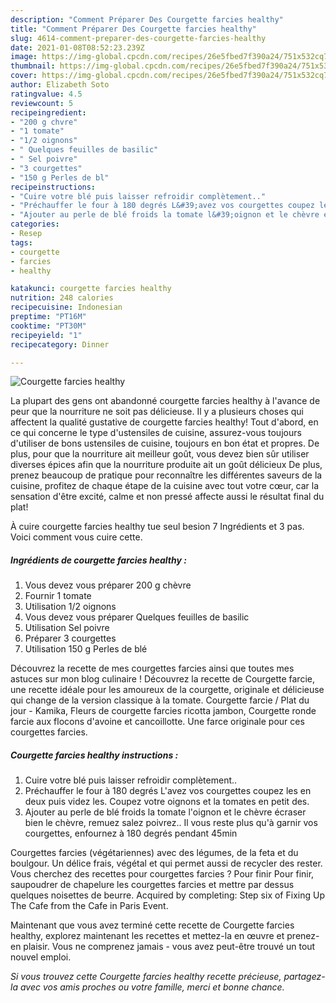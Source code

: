 ```yaml
---
description: "Comment Préparer Des Courgette farcies healthy"
title: "Comment Préparer Des Courgette farcies healthy"
slug: 4614-comment-preparer-des-courgette-farcies-healthy
date: 2021-01-08T08:52:23.239Z
image: https://img-global.cpcdn.com/recipes/26e5fbed7f390a24/751x532cq70/courgette-farcies-healthy-photo-principale-de-la-recette.jpg
thumbnail: https://img-global.cpcdn.com/recipes/26e5fbed7f390a24/751x532cq70/courgette-farcies-healthy-photo-principale-de-la-recette.jpg
cover: https://img-global.cpcdn.com/recipes/26e5fbed7f390a24/751x532cq70/courgette-farcies-healthy-photo-principale-de-la-recette.jpg
author: Elizabeth Soto
ratingvalue: 4.5
reviewcount: 5
recipeingredient:
- "200 g chvre"
- "1 tomate"
- "1/2 oignons"
- " Quelques feuilles de basilic"
- " Sel poivre"
- "3 courgettes"
- "150 g Perles de bl"
recipeinstructions:
- "Cuire votre blé puis laisser refroidir complètement.."
- "Préchauffer le four à 180 degrés L&#39;avez vos courgettes coupez les en deux puis videz les. Coupez votre oignons et la tomates en petit des."
- "Ajouter au perle de blé froids la tomate l&#39;oignon et le chèvre écraser bien le chèvre, remuez salez poivrez.. Il vous reste plus qu&#39;à garnir vos courgettes, enfournez à 180 degrés pendant 45min"
categories:
- Resep
tags:
- courgette
- farcies
- healthy

katakunci: courgette farcies healthy 
nutrition: 248 calories
recipecuisine: Indonesian
preptime: "PT16M"
cooktime: "PT30M"
recipeyield: "1"
recipecategory: Dinner

---
```



![Courgette farcies healthy](https://img-global.cpcdn.com/recipes/26e5fbed7f390a24/751x532cq70/courgette-farcies-healthy-photo-principale-de-la-recette.jpg)

La plupart des gens ont abandonné courgette farcies healthy à l'avance de peur que la nourriture ne soit pas délicieuse. Il y a plusieurs choses qui affectent la qualité gustative de courgette farcies healthy! Tout d'abord, en ce qui concerne le type d'ustensiles de cuisine, assurez-vous toujours d'utiliser de bons ustensiles de cuisine, toujours en bon état et propres. De plus, pour que la nourriture ait meilleur goût, vous devez bien sûr utiliser diverses épices afin que la nourriture produite ait un goût délicieux De plus, prenez beaucoup de pratique pour reconnaître les différentes saveurs de la cuisine, profitez de chaque étape de la cuisine avec tout votre cœur, car la sensation d'être excité, calme et non pressé affecte aussi le résultat final du plat!

<!--inarticleads1-->

À cuire courgette farcies healthy tue seul besion 7 Ingrédients et 3 pas. Voici comment vous cuire cette.

##### Ingrédients de courgette farcies healthy :

1. Vous devez vous préparer 200 g chèvre
1. Fournir 1 tomate
1. Utilisation 1/2 oignons
1. Vous devez vous préparer  Quelques feuilles de basilic
1. Utilisation  Sel poivre
1. Préparer 3 courgettes
1. Utilisation 150 g Perles de blé


Découvrez la recette de mes courgettes farcies ainsi que toutes mes astuces sur mon blog culinaire ! Découvrez la recette de Courgette farcie, une recette idéale pour les amoureux de la courgette, originale et délicieuse qui change de la version classique à la tomate. Courgette farcie / Plat du jour - Kamika, Fleurs de courgette farcies ricotta jambon, Courgette ronde farcie aux flocons d&#39;avoine et cancoillotte. Une farce originale pour ces courgettes farcies. 

<!--inarticleads2-->

##### Courgette farcies healthy instructions :

1. Cuire votre blé puis laisser refroidir complètement..
1. Préchauffer le four à 180 degrés L&#39;avez vos courgettes coupez les en deux puis videz les. Coupez votre oignons et la tomates en petit des.
1. Ajouter au perle de blé froids la tomate l&#39;oignon et le chèvre écraser bien le chèvre, remuez salez poivrez.. Il vous reste plus qu&#39;à garnir vos courgettes, enfournez à 180 degrés pendant 45min


Courgettes farcies (végétariennes) avec des légumes, de la feta et du boulgour. Un délice frais, végétal et qui permet aussi de recycler des rester. Vous cherchez des recettes pour courgettes farcies ? Pour finir Pour finir, saupoudrer de chapelure les courgettes farcies et mettre par dessus quelques noisettes de beurre. Acquired by completing: Step six of Fixing Up The Cafe from the Cafe in Paris Event. 

<!--inarticleads1-->

<p>
Maintenant que vous avez terminé cette recette de Courgette farcies healthy, explorez maintenant les recettes et mettez-la en œuvre et prenez-en plaisir. Vous ne comprenez jamais - vous avez peut-être trouvé un tout nouvel emploi.
</p>

<p>
<i>Si vous trouvez cette Courgette farcies healthy recette précieuse, partagez-la avec vos amis proches ou votre famille, merci et bonne chance.</i>
</p>
